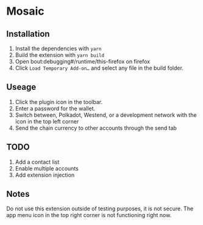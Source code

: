 # Mosaic

## Installation
1) Install the dependencies with `yarn`
2) Build the extension with `yarn build`
3) Open bout:debugging#/runtime/this-firefox on firefox
4) Click `Load Temporary Add-on…` and select any file in the build folder.

## Useage
1) Click the plugin icon in the toolbar.
2) Enter a password for the wallet.
3) Switch between, Polkadot, Westend, or a development network with the icon in the top left corner
4) Send the chain currency to other accounts through the send tab

## TODO
1) Add a contact list
2) Enable multiple accounts
3) Add extension injection

## Notes
Do not use this extension outside of testing purposes, it is not secure.
The app menu icon in the top right corner is not functioning right now.
